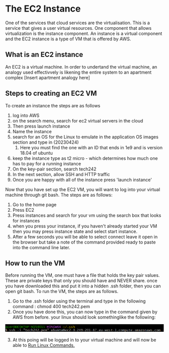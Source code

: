 # The EC2 Instance

One of the services that cloud services are the virtualisation. This is a service that gives a user virtual resources. One component that allows virtualization is the instance component. An instance is a virtual component and the EC2 instance is a type of VM that is offered by AWS.

## What is an EC2 instance
An EC2 is a virtual machine. In order to undertand the virtual machine, an analogy used effectivvely is likening the entire system to an apartment complex 
[Insert apartment analogy here]

## Steps to creating an EC2 VM

To create an instance the steps are as follows
1. log into AWS
2. on the search menu, search for ec2 virtual servers in the cloud
3. Then press launch instance
4. Name the instance
5. search for an OS for the Linux to emulate in the application OS images section and type in (20230424)
   1. Here you must find the one with an ID that ends in 1e9 and is version 18.04 of ubuntu
6. keep the instance type as t2 micro - which determines how much one has to pay for a running instance
7. On the key-pair section, search tech242
8. In the next section, allow SSH and HTTP traffic 
9. Once you are happy with all of the instance press 'launch instance'

Now that you have set up the EC2 VM, you will want to log into your virtual machine through git bash. The steps are as follows:

1. Go to the home page
2. Press EC2
3. Press instances and search for your vm using the search box that looks for instances 
4. when you press your instance, if you haven't already started your VM then you may press instance state and select start instance.
5. After a few seconds you will be able to select connect leave it open in the browser but take a note of the command provided ready to paste into the command line later.


## How to run the VM
Before running the VM, one must have a file that holds the key pair values. These are private keys that only you should have and NEVER share.
once you have downloaded this and put it into a hidden .ssh folder, then you can open git bash. To run the VM, the steps are as follows.

1. Go to the .ssh folder using the terminal and type in the following command : chmod 400 tech242.pem
2. Once you have done this, you can now type in the command given by AWS from before. your linux should look somethinglike the following:


![Alt text](<../../readme-images/runAVM command.png>)

3. At this poing will be logged in to your virtual machine and will now be able to [Run Linux Commands.](LearningLinux.md)